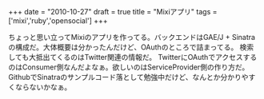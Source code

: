 
+++
date = "2010-10-27"
draft = true
title = "Mixiアプリ"
tags  = ['mixi','ruby','opensocial']
+++

ちょっと思い立ってMixiのアプリを作ってる。バックエンドはGAE/J + Sinatraの構成だ。大体概要は分かったんだけど、OAuthのところで詰まってる。 検索しても大抵出てくるのはTwitter関連の情報だ。 TwitterにOAuthでアクセスするのはConsumer側なんだよなぁ。欲しいのはServiceProvider側の作り方だ。 GithubでSinatraのサンプルコード落として勉強中だけど、なんとか分かりやすくならないかなぁ。	

	
